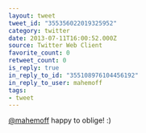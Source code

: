 ```yaml
---
layout: tweet
tweet_id: "355356022019325952"
category: twitter
date: 2013-07-11T16:00:52.000Z
source: Twitter Web Client
favorite_count: 0
retweet_count: 0
is_reply: true
in_reply_to_id: "355108976104456192"
in_reply_to_user: mahemoff
tags:
- tweet
---
```


[@mahemoff](https://twitter.com/@mahemoff) happy to oblige! :)

